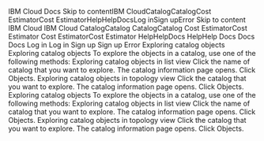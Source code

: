 ﻿IBM Cloud Docs Skip to contentIBM CloudCatalogCatalogCost EstimatorCost EstimatorHelpHelpDocsLog inSign upError Skip to content IBM Cloud IBM Cloud CatalogCatalog CatalogCatalog Cost EstimatorCost Estimator Cost EstimatorCost Estimator HelpHelpDocs HelpHelp Docs Docs Docs Log in Log in Sign up Sign up Error Exploring catalog objects Exploring catalog objects To explore the objects in a catalog, use one of the following methods: Exploring catalog objects in list view Click the name of catalog that you want to explore. The catalog information page opens. Click Objects. Exploring catalog objects in topology view Click the catalog that you want to explore. The catalog information page opens. Click Objects. Exploring catalog objects To explore the objects in a catalog, use one of the following methods: Exploring catalog objects in list view Click the name of catalog that you want to explore. The catalog information page opens. Click Objects. Exploring catalog objects in topology view Click the catalog that you want to explore. The catalog information page opens. Click Objects.
